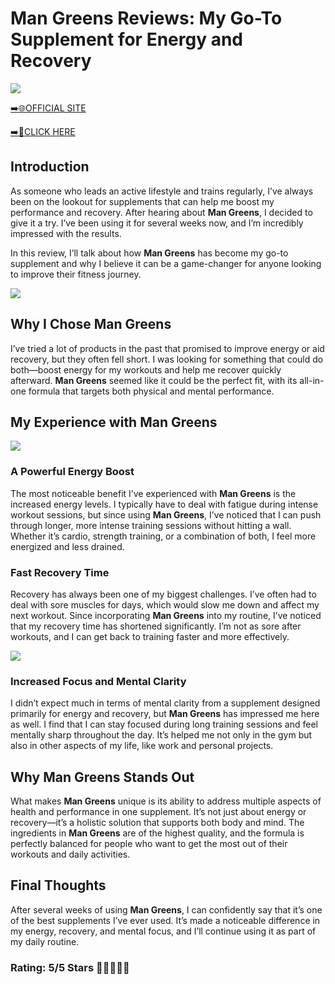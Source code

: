 # **Man Greens Reviews**: My Go-To Supplement for Energy and Recovery

[![](https://static.vecteezy.com/system/resources/thumbnails/019/896/014/small/buy-now-gradient-button-with-cart-symbol-buy-now-illustration-png.png)](https://edetoop.top/lander/sugarpreland-1/mangreens.html) 

[➡️🌐OFFICIAL SITE](https://edetoop.top/lander/sugarpreland-1/mangreens.html) 

[➡️🔗CLICK HERE](https://edetoop.top/lander/sugarpreland-1/mangreens.html) 


## Introduction

As someone who leads an active lifestyle and trains regularly, I’ve always been on the lookout for supplements that can help me boost my performance and recovery. After hearing about **Man Greens**, I decided to give it a try. I’ve been using it for several weeks now, and I’m incredibly impressed with the results.

In this review, I’ll talk about how **Man Greens** has become my go-to supplement and why I believe it can be a game-changer for anyone looking to improve their fitness journey.

[![](https://wallpapers.com/images/hd/red-order-now-button-udg4jcj4arvn8b0n-2.png)](https://edetoop.top/lander/sugarpreland-1/mangreens.html)  

## Why I Chose **Man Greens**

I’ve tried a lot of products in the past that promised to improve energy or aid recovery, but they often fell short. I was looking for something that could do both—boost energy for my workouts and help me recover quickly afterward. **Man Greens** seemed like it could be the perfect fit, with its all-in-one formula that targets both physical and mental performance.

## My Experience with **Man Greens**

[![](https://static.vecteezy.com/system/resources/thumbnails/019/896/014/small/buy-now-gradient-button-with-cart-symbol-buy-now-illustration-png.png)](https://edetoop.top/lander/sugarpreland-1/mangreens.html)

### A Powerful Energy Boost

The most noticeable benefit I’ve experienced with **Man Greens** is the increased energy levels. I typically have to deal with fatigue during intense workout sessions, but since using **Man Greens**, I’ve noticed that I can push through longer, more intense training sessions without hitting a wall. Whether it’s cardio, strength training, or a combination of both, I feel more energized and less drained.

### Fast Recovery Time

Recovery has always been one of my biggest challenges. I’ve often had to deal with sore muscles for days, which would slow me down and affect my next workout. Since incorporating **Man Greens** into my routine, I’ve noticed that my recovery time has shortened significantly. I’m not as sore after workouts, and I can get back to training faster and more effectively.

[![](https://wallpapers.com/images/hd/red-order-now-button-udg4jcj4arvn8b0n-2.png)](https://edetoop.top/lander/sugarpreland-1/mangreens.html)  

### Increased Focus and Mental Clarity

I didn’t expect much in terms of mental clarity from a supplement designed primarily for energy and recovery, but **Man Greens** has impressed me here as well. I find that I can stay focused during long training sessions and feel mentally sharp throughout the day. It’s helped me not only in the gym but also in other aspects of my life, like work and personal projects.

## Why **Man Greens** Stands Out

What makes **Man Greens** unique is its ability to address multiple aspects of health and performance in one supplement. It’s not just about energy or recovery—it’s a holistic solution that supports both body and mind. The ingredients in **Man Greens** are of the highest quality, and the formula is perfectly balanced for people who want to get the most out of their workouts and daily activities.

## Final Thoughts

After several weeks of using **Man Greens**, I can confidently say that it’s one of the best supplements I’ve ever used. It’s made a noticeable difference in my energy, recovery, and mental focus, and I’ll continue using it as part of my daily routine.

### Rating: 5/5 Stars 🌟🌟🌟🌟🌟

